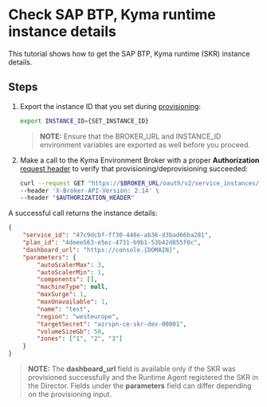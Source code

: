 # Check SAP BTP, Kyma runtime instance details

This tutorial shows how to get the SAP BTP, Kyma runtime (SKR) instance details.

## Steps

1. Export the instance ID that you set during [provisioning](08-01-provisioning-kyma-environment.md):

   ```bash
   export INSTANCE_ID={SET_INSTANCE_ID}
   ```

   > **NOTE:** Ensure that the BROKER_URL and INSTANCE_ID environment variables are exported as well before you proceed.

2. Make a call to the Kyma Environment Broker with a proper **Authorization** [request header](03-05-authorization.md) to verify that provisioning/deprovisioning succeeded:

   ```bash
   curl --request GET "https://$BROKER_URL/oauth/v2/service_instances/$INSTANCE_ID" \
   --header 'X-Broker-API-Version: 2.14' \
   --header "$AUTHORIZATION_HEADER"
   ```

A successful call returns the instance details:

   ```json
   {
       "service_id": "47c9dcbf-ff30-448e-ab36-d3bad66ba281",
       "plan_id": "4deee563-e5ec-4731-b9b1-53b42d855f0c",
       "dashboard_url": "https://console.{DOMAIN}",
       "parameters": {
           "autoScalerMax": 3,
           "autoScalerMin": 1,
           "components": [],
           "machineType": null,
           "maxSurge": 1,
           "maxUnavailable": 1,
           "name": "test",
           "region": "westeurope",
           "targetSecret": "azrspn-ce-skr-dev-00001",
           "volumeSizeGb": 50,
           "zones": ["1", "2", "3"]
       }
   }
   ```

   > **NOTE:** The **dashboard_url** field is available only if the SKR was provisioned successfully and the Runtime Agent registered the SKR in the Director. Fields under the **parameters** field can differ depending on the provisioning input.
